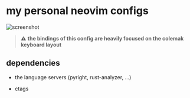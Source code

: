 # my personal neovim configs

![screenshot](https://i.postimg.cc/YStPwwvW/neovim-screenshot.png)

> :warning: **the bindings of this config are heavily focused on the colemak keyboard layout**

## dependencies 

- the language servers (pyright, rust-analyzer, ...)

- ctags 


